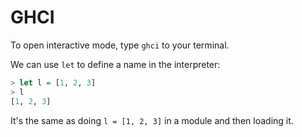 # GHCI

To open interactive mode, type `ghci` to your terminal.

We can use `let` to define a name in the interpreter:

```Haskell
> let l = [1, 2, 3]
> l
[1, 2, 3]
```

It's the same as doing `l = [1, 2, 3]` in a module and then loading it.
